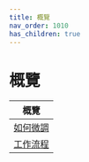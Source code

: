 ```yaml
---
title: 概覽
nav_order: 1010
has_children: true
---
```



# 概覽

| 概覽 |
| ----- |
| [如何微調](https://samwhelp.github.io/note-about-fedora-budgie/read/guide/customize.html) |
| [工作流程](https://samwhelp.github.io/note-about-fedora-budgie/read/guide/workflow.html) |
